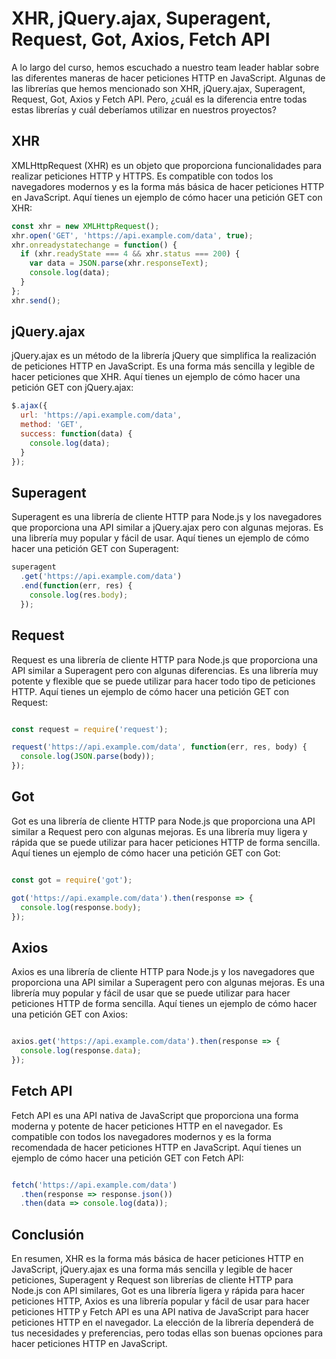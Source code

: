 # XHR, jQuery.ajax, Superagent, Request, Got, Axios, Fetch API

A lo largo del curso, hemos escuchado a nuestro team leader hablar sobre las diferentes maneras de hacer peticiones HTTP en JavaScript. Algunas de las librerías que hemos mencionado son XHR, jQuery.ajax, Superagent, Request, Got, Axios y Fetch API. Pero, ¿cuál es la diferencia entre todas estas librerías y cuál deberíamos utilizar en nuestros proyectos?

## XHR

XMLHttpRequest (XHR) es un objeto que proporciona funcionalidades para realizar peticiones HTTP y HTTPS. Es compatible con todos los navegadores modernos y es la forma más básica de hacer peticiones HTTP en JavaScript. Aquí tienes un ejemplo de cómo hacer una petición GET con XHR:

```javascript
const xhr = new XMLHttpRequest();
xhr.open('GET', 'https://api.example.com/data', true);
xhr.onreadystatechange = function() {
  if (xhr.readyState === 4 && xhr.status === 200) {
    var data = JSON.parse(xhr.responseText);
    console.log(data);
  }
};
xhr.send();
```

## jQuery.ajax

jQuery.ajax es un método de la librería jQuery que simplifica la realización de peticiones HTTP en JavaScript. Es una forma más sencilla y legible de hacer peticiones que XHR. Aquí tienes un ejemplo de cómo hacer una petición GET con jQuery.ajax:

```javascript
$.ajax({
  url: 'https://api.example.com/data',
  method: 'GET',
  success: function(data) {
    console.log(data);
  }
});
```

## Superagent

Superagent es una librería de cliente HTTP para Node.js y los navegadores que proporciona una API similar a jQuery.ajax pero con algunas mejoras. Es una librería muy popular y fácil de usar. Aquí tienes un ejemplo de cómo hacer una petición GET con Superagent:

```javascript
superagent
  .get('https://api.example.com/data')
  .end(function(err, res) {
    console.log(res.body);
  });
```

## Request

Request es una librería de cliente HTTP para Node.js que proporciona una API similar a Superagent pero con algunas diferencias. Es una librería muy potente y flexible que se puede utilizar para hacer todo tipo de peticiones HTTP. Aquí tienes un ejemplo de cómo hacer una petición GET con Request:

```javascript

const request = require('request');

request('https://api.example.com/data', function(err, res, body) {
  console.log(JSON.parse(body));
});
```

## Got

Got es una librería de cliente HTTP para Node.js que proporciona una API similar a Request pero con algunas mejoras. Es una librería muy ligera y rápida que se puede utilizar para hacer peticiones HTTP de forma sencilla. Aquí tienes un ejemplo de cómo hacer una petición GET con Got:

```javascript

const got = require('got');

got('https://api.example.com/data').then(response => {
  console.log(response.body);
});
```

## Axios

Axios es una librería de cliente HTTP para Node.js y los navegadores que proporciona una API similar a Superagent pero con algunas mejoras. Es una librería muy popular y fácil de usar que se puede utilizar para hacer peticiones HTTP de forma sencilla. Aquí tienes un ejemplo de cómo hacer una petición GET con Axios:

```javascript

axios.get('https://api.example.com/data').then(response => {
  console.log(response.data);
});
```

## Fetch API

Fetch API es una API nativa de JavaScript que proporciona una forma moderna y potente de hacer peticiones HTTP en el navegador. Es compatible con todos los navegadores modernos y es la forma recomendada de hacer peticiones HTTP en JavaScript. Aquí tienes un ejemplo de cómo hacer una petición GET con Fetch API:

```javascript

fetch('https://api.example.com/data')
  .then(response => response.json())
  .then(data => console.log(data));
```

## Conclusión

En resumen, XHR es la forma más básica de hacer peticiones HTTP en JavaScript, jQuery.ajax es una forma más sencilla y legible de hacer peticiones, Superagent y Request son librerías de cliente HTTP para Node.js con API similares, Got es una librería ligera y rápida para hacer peticiones HTTP, Axios es una librería popular y fácil de usar para hacer peticiones HTTP y Fetch API es una API nativa de JavaScript para hacer peticiones HTTP en el navegador. La elección de la librería dependerá de tus necesidades y preferencias, pero todas ellas son buenas opciones para hacer peticiones HTTP en JavaScript.